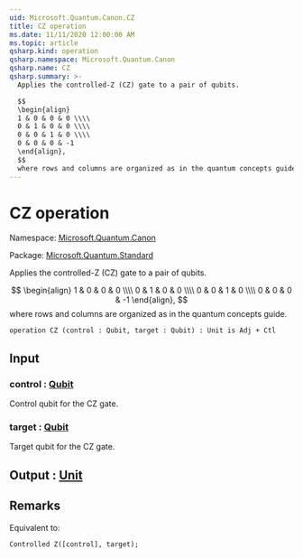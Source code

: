 ```yaml
---
uid: Microsoft.Quantum.Canon.CZ
title: CZ operation
ms.date: 11/11/2020 12:00:00 AM
ms.topic: article
qsharp.kind: operation
qsharp.namespace: Microsoft.Quantum.Canon
qsharp.name: CZ
qsharp.summary: >-
  Applies the controlled-Z (CZ) gate to a pair of qubits.

  $$
  \begin{align}
  1 & 0 & 0 & 0 \\\\
  0 & 1 & 0 & 0 \\\\
  0 & 0 & 1 & 0 \\\\
  0 & 0 & 0 & -1
  \end{align},
  $$
  where rows and columns are organized as in the quantum concepts guide.
---
```


# CZ operation

Namespace: [Microsoft.Quantum.Canon](xref:Microsoft.Quantum.Canon)

Package: [Microsoft.Quantum.Standard](https://nuget.org/packages/Microsoft.Quantum.Standard)


Applies the controlled-Z (CZ) gate to a pair of qubits.$$\begin{align}1 & 0 & 0 & 0 \\\\0 & 1 & 0 & 0 \\\\0 & 0 & 1 & 0 \\\\0 & 0 & 0 & -1\end{align},$$where rows and columns are organized as in the quantum concepts guide.

```qsharp
operation CZ (control : Qubit, target : Qubit) : Unit is Adj + Ctl
```


## Input

### control : [Qubit](xref:microsoft.quantum.lang-ref.qubit)

Control qubit for the CZ gate.


### target : [Qubit](xref:microsoft.quantum.lang-ref.qubit)

Target qubit for the CZ gate.



## Output : [Unit](xref:microsoft.quantum.lang-ref.unit)



## Remarks

Equivalent to:```qsharpControlled Z([control], target);```